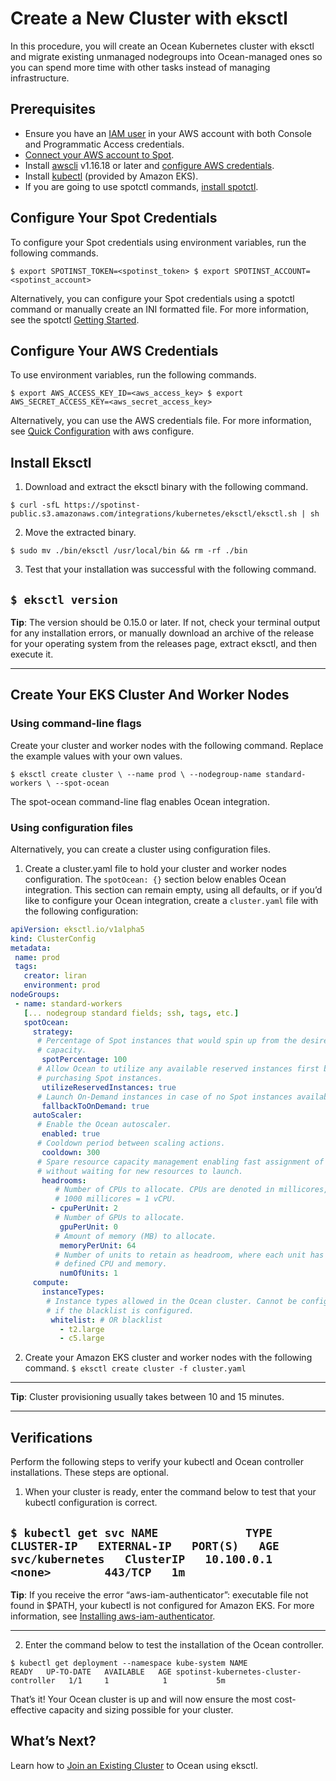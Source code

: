 # Create a New Cluster with eksctl

In this procedure, you will create an Ocean Kubernetes cluster with eksctl and migrate existing unmanaged nodegroups into Ocean-managed ones so you can spend more time with other tasks instead of managing infrastructure.

## Prerequisites

* Ensure you have an [IAM user](https://docs.aws.amazon.com/IAM/latest/UserGuide/id_users_create.html) in your AWS account with both Console and Programmatic Access credentials.
* [Connect your AWS account to Spot](connect-your-cloud-provider/aws-account.md).
* Install [awscli](https://docs.aws.amazon.com/cli/latest/userguide/installing.html) v1.16.18 or later and [configure AWS credentials](https://docs.aws.amazon.com/cli/latest/userguide/cli-configure-quickstart.html#cli-configure-quickstart-config).
* Install [kubectl](https://docs.aws.amazon.com/eks/latest/userguide/install-kubectl.html) (provided by Amazon EKS).
* If you are going to use spotctl commands, [install spotctl](https://github.com/spotinst/spotctl#getting-started).

## Configure Your Spot Credentials

To configure your Spot credentials using environment variables, run the following commands.

`$ export SPOTINST_TOKEN=<spotinst_token>
$ export SPOTINST_ACCOUNT=<spotinst_account>`

Alternatively, you can configure your Spot credentials using a spotctl command or manually create an INI formatted file. For more information, see the spotctl [Getting Started](https://github.com/spotinst/spotctl#getting-started).

## Configure Your AWS Credentials

To use environment variables, run the following commands.

`$ export AWS_ACCESS_KEY_ID=<aws_access_key>
$ export AWS_SECRET_ACCESS_KEY=<aws_secret_access_key>`

Alternatively, you can use the AWS credentials file. For more information, see [Quick Configuration](https://docs.aws.amazon.com/cli/latest/userguide/cli-configure-quickstart.html#cli-configure-quickstart-config) with aws configure.

## Install Eksctl

1. Download and extract the eksctl binary with the following command.

`$ curl -sfL https://spotinst-public.s3.amazonaws.com/integrations/kubernetes/eksctl/eksctl.sh | sh`

2. Move the extracted binary.

`$ sudo mv ./bin/eksctl /usr/local/bin && rm -rf ./bin`

3. Test that your installation was successful with the following command.

`$ eksctl version`
---
**Tip**: The version should be 0.15.0 or later. If not, check your terminal output for any installation errors, or manually download an archive of the release for your operating system from the releases page, extract eksctl, and then execute it.

---
## Create Your EKS Cluster And Worker Nodes
### Using command-line flags

Create your cluster and worker nodes with the following command. Replace the example values with your own values.

`$ eksctl create cluster \
   --name prod \
   --nodegroup-name standard-workers \
   --spot-ocean`

The spot-ocean command-line flag enables Ocean integration.

### Using configuration files

Alternatively, you can create a cluster using configuration files.

1. Create a cluster.yaml file to hold your cluster and worker nodes configuration.
   The `spotOcean: {}` section below enables Ocean integration. This section can remain empty, using all defaults, or if you’d like to configure your Ocean integration, create a `cluster.yaml` file with the following configuration:
```yaml
apiVersion: eksctl.io/v1alpha5
kind: ClusterConfig
metadata:
 name: prod
 tags:
   creator: liran
   environment: prod
nodeGroups:
 - name: standard-workers
   [... nodegroup standard fields; ssh, tags, etc.]
   spotOcean:
     strategy:
      # Percentage of Spot instances that would spin up from the desired
      # capacity.
       spotPercentage: 100
      # Allow Ocean to utilize any available reserved instances first before
      # purchasing Spot instances.
       utilizeReservedInstances: true
      # Launch On-Demand instances in case of no Spot instances available.
       fallbackToOnDemand: true
     autoScaler:
      # Enable the Ocean autoscaler.
       enabled: true
      # Cooldown period between scaling actions.
       cooldown: 300
      # Spare resource capacity management enabling fast assignment of Pods
      # without waiting for new resources to launch.
       headrooms:
          # Number of CPUs to allocate. CPUs are denoted in millicores, where
          # 1000 millicores = 1 vCPU.
         - cpuPerUnit: 2
          # Number of GPUs to allocate.
           gpuPerUnit: 0
          # Amount of memory (MB) to allocate.
           memoryPerUnit: 64
          # Number of units to retain as headroom, where each unit has the
          # defined CPU and memory.
           numOfUnits: 1
     compute:
       instanceTypes:
        # Instance types allowed in the Ocean cluster. Cannot be configured
        # if the blacklist is configured.
         whitelist: # OR blacklist
           - t2.large
           - c5.large
```           
2. Create your Amazon EKS cluster and worker nodes with the following command.
`$ eksctl create cluster -f cluster.yaml`
---
**Tip**: Cluster provisioning usually takes between 10 and 15 minutes.

---

## Verifications

Perform the following steps to verify your kubectl and Ocean controller installations. These steps are optional.

1. When your cluster is ready, enter the command below to test that your kubectl configuration is correct.

`$ kubectl get svc
NAME             TYPE        CLUSTER-IP   EXTERNAL-IP   PORT(S)   AGE
svc/kubernetes   ClusterIP   10.100.0.1   <none>        443/TCP   1m`
---
**Tip**: If you receive the error “aws-iam-authenticator”: executable file not found in $PATH, your kubectl is not configured for Amazon EKS. For more information, see [Installing aws-iam-authenticator](https://docs.aws.amazon.com/eks/latest/userguide/install-aws-iam-authenticator.html).

---
2. Enter the command below to test the installation of the Ocean controller.

`$ kubectl get deployment --namespace kube-system
NAME                                     READY   UP-TO-DATE   AVAILABLE   AGE
spotinst-kubernetes-cluster-controller   1/1     1            1           5m`

That’s it! Your Ocean cluster is up and will now ensure the most cost-effective capacity and sizing possible for your cluster.

## What’s Next?

Learn how to [Join an Existing Cluster](ocean/tools-and-integrations/eksctl/join-an-existing-cluster.md) to Ocean using eksctl.
